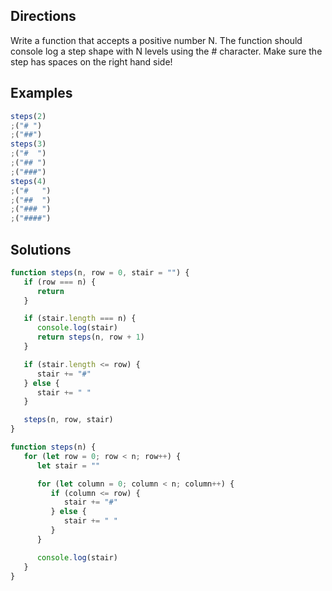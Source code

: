 ## Directions

Write a function that accepts a positive number N.
The function should console log a step shape
with N levels using the # character. Make sure the
step has spaces on the right hand side!

## Examples

```js
steps(2)
;("# ")
;("##")
steps(3)
;("#  ")
;("## ")
;("###")
steps(4)
;("#   ")
;("##  ")
;("### ")
;("####")
```

## Solutions

```js
function steps(n, row = 0, stair = "") {
   if (row === n) {
      return
   }

   if (stair.length === n) {
      console.log(stair)
      return steps(n, row + 1)
   }

   if (stair.length <= row) {
      stair += "#"
   } else {
      stair += " "
   }

   steps(n, row, stair)
}
```

```js
function steps(n) {
   for (let row = 0; row < n; row++) {
      let stair = ""

      for (let column = 0; column < n; column++) {
         if (column <= row) {
            stair += "#"
         } else {
            stair += " "
         }
      }

      console.log(stair)
   }
}
```
